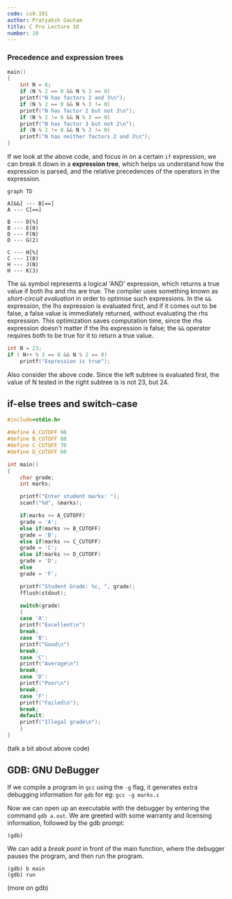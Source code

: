 ```yaml
---
code: cs0.101
author: Pratyaksh Gautam
title: C Pro Lecture 10
number: 10
---
```

### Precedence and expression trees

```c
main()
{
    int N = 6;
    if (N % 2 == 0 && N % 3 == 0)
	printf("N has factors 2 and 3\n");
    if (N % 2 == 0 && N % 3 != 0)
	printf("N has factor 2 but not 3\n");
    if (N % 2 != 0 && N % 3 == 0)
	printf("N has factor 3 but not 2\n");
    if (N % 2 != 0 && N % 3 != 0)
	printf("N has neither factors 2 and 3\n");
}
```

If we look at the above code, and focus in on a certain `if` expression, we can break it down in a **expression tree**, which helps us understand how the expression is parsed, and the relative precedences of the operators in the expression.

```mermaid
graph TD

A[&&] --- B[==]
A --- C[==]

B --- D[%]
B --- E(0)
D --- F(N)
D --- G(2)

C --- H[%]
C --- I(0)
H --- J(N)
H --- K(3)

```

The `&&` symbol represents a logical 'AND' expression, which returns a true value if both lhs and rhs are true.
The compiler uses something known as *short-circuit evaluation* in order to optimise such expressions. In the `&&` expression, the lhs expression is evaluated first, and if it comes out to be false, a false value is immediately returned, without evaluating the rhs expression.
This optimization saves computation time, since the rhs expression doesn't matter if the lhs expression is false; the `&&` operator requires both to be true for it to return a true value.

```c
int N = 23;
if ( N++ % 3 == 0 && N % 2 == 0)
    printf("Expression is true");
```
Also consider the above code. Since the left subtree is evaluated first, the value of N tested in the right subtree is is not 23, but 24.

## if-else trees and switch-case

```c
#include<stdio.h>

#define A_CUTOFF 90
#define B_CUTOFF 80
#define C_CUTOFF 70
#define D_CUTOFF 60

int main()
{
    char grade;
    int marks;

    printf("Enter student marks: ");
    scanf("%d", &marks);

    if(marks >= A_CUTOFF)
	grade = 'A';
    else if(marks >= B_CUTOFF)
	grade = 'B';
    else if(marks >= C_CUTOFF)
	grade = 'C';
    else if(marks >= D_CUTOFF)
	grade = 'D';
    else
	grade = 'F';

    printf("Student Grade: %c, ", grade);
    fflush(stdout);

    switch(grade)
    {
    case 'A':
	printf("Excellent\n")
	break;
    case 'B':
	printf("Good\n")
	break;
    case 'C':
	printf("Average\n")
	break;
    case 'D':
	printf("Poor\n")
	break;
    case 'F':
	printf("Failed\n");
	break;
    default:
	printf("Illegal grade\n");
    }
}
```
(talk a bit about above code)

## GDB: GNU DeBugger

If we compile a program in `gcc` using the `-g` flag, it generates extra debugging information for `gdb`
for eg: `gcc -g marks.c`

Now we can open up an executable with the debugger by entering the command `gdb a.out`.
We are greeted with some warranty and licensing information, followed by the gdb prompt:
```
(gdb)
```
We can add a *break point* in front of the main function, where the debugger pauses the program, and then run the program.
```
(gdb) b main
(gdb) run
```
(more on gdb)
